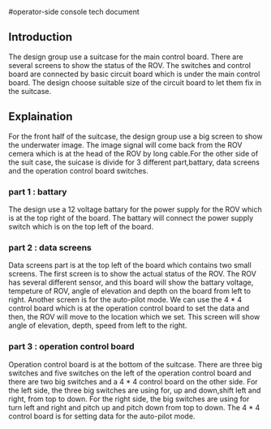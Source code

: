 #operator-side console tech document

## Introduction

The design group use a suitcase for the main control board. There are several screens to show the status of the ROV. The switches and 
control board are connected by basic circuit board which is under the main control board. The design choose suitable size of the circuit
board to let them fix in the suitcase.

## Explaination

For the front half of the suitcase, the design group use a big screen to show the underwater image. The image signal will come back from
the ROV cemera which is at the head of the ROV by long cable.For the other side of the suit case, the suicase is divide for 3 different 
part,battary, data screens and the operation control board 
switches.

### part 1 : battary

The design use a 12 voltage battary for the power supply for the ROV which is at the top right of the board. The battary will connect 
the power supply switch which is on the top left of the board. 

### part 2 : data screens

Data screens part is at the top left of the board which contains two small screens. The first screen is to show the actual status of the 
ROV. The ROV has several different sensor, and this board will show the battary voltage, tempeture of ROV, angle of elevation and depth
on the board from left to right. Another screen is for the auto-pilot mode. We can use the 4 * 4 control board which is at the operation 
control board to set the data and then, the ROV will move to the location which we set. This screen will show angle of elevation, depth,
speed from left to the right.

### part 3 : operation control board

Operation control board is at the bottom of the suitcase. There are three big switches and five switches on the left of the operation 
control board and there are two big switches and a 4 * 4 control board on the other side. For the left side, the three big switches are 
using for, up and down,shift left and right, from top to down. For the right side, the big switches are using for turn left and right and 
pitch up and pitch down from top to down. The 4 * 4 control board is for setting data for the auto-pilot mode.
